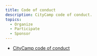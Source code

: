 ```yaml
---
title: Code of conduct
description: CityCamp code of conduct.
topics:
  - Organize
  - Participate
  - Sponsor
---
```


- [CityCamp code of conduct](https://github.com/CityCamp/citycamp.github.io/blob/master/CODE_OF_CONDUCT.md)